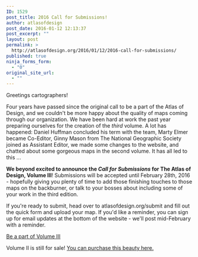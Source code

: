 ```yaml
---
ID: 1529
post_title: 2016 Call for Submissions!
author: atlasofdesign
post_date: 2016-01-12 12:13:37
post_excerpt: ""
layout: post
permalink: >
  http://atlasofdesign.org/2016/01/12/2016-call-for-submissions/
published: true
ninja_forms_form:
  - "0"
original_site_url:
  - ""
---
```

Greetings cartographers!

Four years have passed since the original call to be a part of the Atlas of Design, and we couldn't be more happy about the quality of maps coming through our organization. We have been hard at work the past year preparing ourselves for the creation of the <em>third</em> volume. A lot has happened: Daniel Huffman concluded his term with the team, Marty Elmer became Co-Editor, Ginny Mason from The National Geographic Society joined as Assistant Editor, we made some changes to the website, and chatted about some gorgeous maps in the second volume. It has all led to this ...

<strong>We beyond excited to announce the <em>Call for Submissions</em> for The Atlas of Design, Volume III</strong>! Submissions will be accepted until February 28th, 2016 - hopefully giving you plenty of time to add those finishing touches to those maps on the backburner, or talk to your bosses about including some of your work in the third edition.

If you're ready to submit, head over to atlasofdesign.org/submit and fill out the quick form and upload your map. If you'd like a reminder, you can sign up for email updates at the bottom of the website - we'll post mid-February with a reminder.

<a href="/submit" class="button button-blue">Be a part of Volume III</a>

Volume II is still for sale! <a href="https://nacis.org/order-the-atlas-of-design/" target="_blank">You can purchase this beauty here.</a>